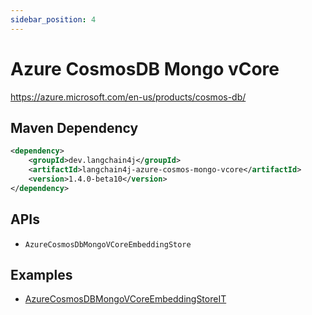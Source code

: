 ```yaml
---
sidebar_position: 4
---
```


# Azure CosmosDB Mongo vCore

https://azure.microsoft.com/en-us/products/cosmos-db/


## Maven Dependency

```xml
<dependency>
    <groupId>dev.langchain4j</groupId>
    <artifactId>langchain4j-azure-cosmos-mongo-vcore</artifactId>
    <version>1.4.0-beta10</version>
</dependency>
```

## APIs

- `AzureCosmosDbMongoVCoreEmbeddingStore`


## Examples

- [AzureCosmosDBMongoVCoreEmbeddingStoreIT](https://github.com/langchain4j/langchain4j/blob/main/langchain4j-azure-cosmos-mongo-vcore/src/test/java/dev/langchain4j/store/embedding/azure/cosmos/mongo/vcore/AzureCosmosDBMongoVCoreEmbeddingStoreIT.java)
